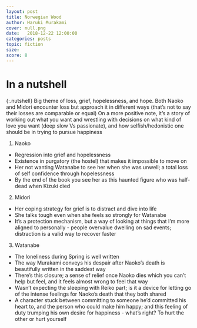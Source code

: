 ```yaml
---
layout: post
title: Norwegian Wood
author: Haruki Murakami
cover: null.png
date:   2018-12-22 12:00:00
categories: posts
topic: fiction
size: 
score: 8
---
```


# In a nutshell

{:.nutshell}
Big theme of loss, grief, hopelessness, and hope. Both Naoko and Midori encounter loss but approach it in different ways (that’s not to say their losses are comparable or equal)
On a more positive note, it’s a story of working out what you want and wrestling with decisions on what kind of love you want (deep slow Vs passionate), and how selfish/hedonistic one should be in trying to pursue happiness

1. Naoko
* Regression into grief and hopelessness
* Existence in purgatory (the hostel) that makes it impossible to move on
* Her not wanting Watanabe to see her when she was unwell; a total loss of self confidence through hopelessness
* By the end of the book you see her as this haunted figure who was half-dead when Kizuki died 

2. Midori
* Her coping strategy for grief is to distract and dive into life
* She talks tough even when she feels so strongly for Watanabe
* It’s a protection mechanism, but a way of looking at things that I’m more aligned to personally - people overvalue dwelling on sad events; distraction is a valid way to recover faster 

3. Watanabe
* The loneliness during Spring is well written
* The way Murakami conveys his despair after Naoko’s death is beautifully written in the saddest way
* There’s this closure; a sense of relief once Naoko dies which you can’t help but feel, and it feels almost wrong to feel that way
* Wasn’t expecting the sleeping with Reiko part; is it a device for letting go of the intense feelings for Naoko’s death that they both shared
* A character stuck between committing to someone he’d committed his heart to, and the person who could make him happy; and this feeling of duty trumping his own desire for happiness - what’s right? To hurt the other or hurt yourself



